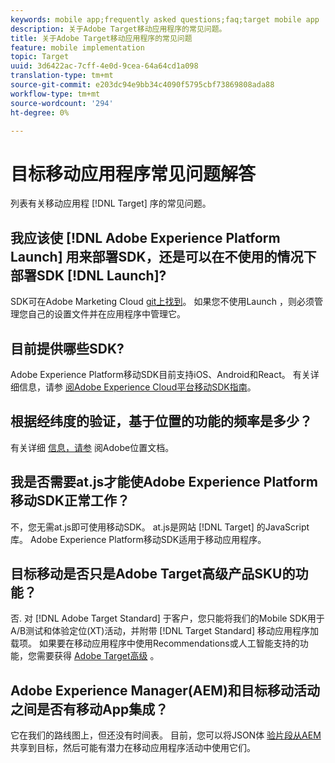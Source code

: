 ```yaml
---
keywords: mobile app;frequently asked questions;faq;target mobile app
description: 关于Adobe Target移动应用程序的常见问题。
title: 关于Adobe Target移动应用程序的常见问题
feature: mobile implementation
topic: Target
uuid: 3d6422ac-7cff-4e0d-9cea-64a64cd1a098
translation-type: tm+mt
source-git-commit: e203dc94e9bb34c4090f5795cbf73869808ada88
workflow-type: tm+mt
source-wordcount: '294'
ht-degree: 0%

---
```



# 目标移动应用程序常见问题解答

列表有关移动应用程 [!DNL Target] 序的常见问题。

## 我应该使 [!DNL Adobe Experience Platform Launch] 用来部署SDK，还是可以在不使用的情况下部署SDK [!DNL Launch]?

SDK可在Adobe Marketing Cloud [git上找到](https://github.com/Adobe-Marketing-Cloud/acp-sdks/)。 如果您不使用Launch [](https://docs.adobe.com/content/help/en/launch/using/overview.html)，则必须管理您自己的设置文件并在应用程序中管理它。

## 目前提供哪些SDK?

Adobe Experience Platform移动SDK目前支持iOS、Android和React。 有关详细信息，请参 [阅Adobe Experience Cloud平台移动SDK指南](https://aep-sdks.gitbook.io/docs/)。

## 根据经纬度的验证，基于位置的功能的频率是多少？

有关详细 [信息，请参](https://placesdocs.com/places-services-by-adobe-documentation/) 阅Adobe位置文档。

## 我是否需要at.js才能使Adobe Experience Platform移动SDK正常工作？

不，您无需at.js即可使用移动SDK。 at.js是网站 [!DNL Target] 的JavaScript库。 Adobe Experience Platform移动SDK适用于移动应用程序。

## 目标移动是否只是Adobe Target高级产品SKU的功能？

否. 对 [!DNL Adobe Target Standard] 于客户，您只能将我们的Mobile SDK用于A/B测试和体验定位(XT)活动，并附带 [!DNL Target Standard] 移动应用程序加载项。 如果要在移动应用程序中使用Recommendations或人工智能支持的功能，您需要获得 [Adobe Target高级](/help/c-intro/intro.md#premium) 。

## Adobe Experience Manager(AEM)和目标移动活动之间是否有移动App集成？

它在我们的路线图上，但还没有时间表。 目前，您可以将JSON体 [验片段从AEM](/help/c-experiences/c-manage-content/aem-experience-fragments.md) 共享到目标，然后可能有潜力在移动应用程序活动中使用它们。
